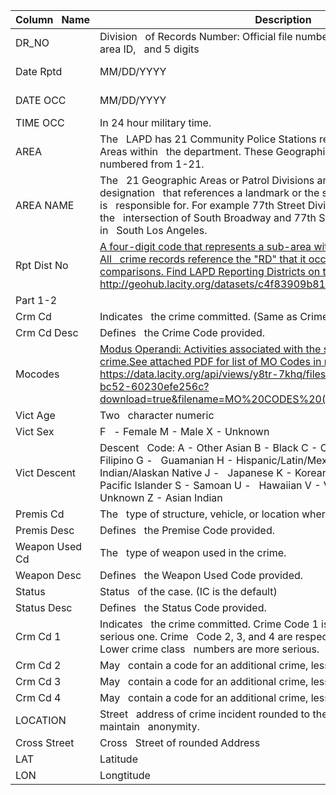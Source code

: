 <div class="tg-wrap"><table id="tg-NKVDm">
<thead>
  <tr>
    <th>Column&nbsp;&nbsp;&nbsp;Name</th>
    <th>Description</th>
    <th>Type</th>
  </tr>
</thead>
<tbody>
  <tr>
    <td>DR_NO</td>
    <td>Division&nbsp;&nbsp;&nbsp;of Records Number: Official file number made up of a 2 digit year, area ID,&nbsp;&nbsp;&nbsp;and 5 digits</td>
    <td>Plain&nbsp;&nbsp;&nbsp;Text</td>
  </tr>
  <tr>
    <td>Date Rptd</td>
    <td>MM/DD/YYYY</td>
    <td>Date&nbsp;&nbsp;&nbsp;&amp; Time</td>
  </tr>
  <tr>
    <td>DATE OCC</td>
    <td>MM/DD/YYYY</td>
    <td>Date&nbsp;&nbsp;&nbsp;&amp; Time</td>
  </tr>
  <tr>
    <td>TIME OCC</td>
    <td>In 24 hour military time.</td>
    <td>Plain&nbsp;&nbsp;&nbsp;Text</td>
  </tr>
  <tr>
    <td>AREA</td>
    <td>The&nbsp;&nbsp;&nbsp;LAPD has 21 Community Police Stations referred to as Geographic Areas within&nbsp;&nbsp;&nbsp;the department. These Geographic Areas are sequentially numbered from 1-21.</td>
    <td>Plain&nbsp;&nbsp;&nbsp;Text</td>
  </tr>
  <tr>
    <td>AREA NAME</td>
    <td>The&nbsp;&nbsp;&nbsp;21 Geographic Areas or Patrol Divisions are also given a name designation&nbsp;&nbsp;&nbsp;that references a landmark or the surrounding community that it is&nbsp;&nbsp;&nbsp;responsible for. For example 77th Street Division is located at the&nbsp;&nbsp;&nbsp;intersection of South Broadway and 77th Street, serving neighborhoods in&nbsp;&nbsp;&nbsp;South Los Angeles.</td>
    <td>Plain&nbsp;&nbsp;&nbsp;Text</td>
  </tr>
  <tr>
    <td>Rpt Dist No</td>
    <td><a href="http://geohub.lacity.org/datasets/c4f83909b81d4786aa8ba8a74a4b4db1_4">A four-digit code that represents a sub-area within a Geographic Area. All&nbsp;&nbsp;&nbsp;crime records reference the "RD" that it occurred in for&nbsp;&nbsp;&nbsp;statistical comparisons. Find LAPD Reporting Districts on the LA City GeoHub&nbsp;&nbsp;&nbsp;at http://geohub.lacity.org/datasets/c4f83909b81d4786aa8ba8a74a4b4db1_4</a></td>
    <td>Plain&nbsp;&nbsp;&nbsp;Text</td>
  </tr>
  <tr>
    <td>Part 1-2</td>
    <td> </td>
    <td>Number</td>
  </tr>
  <tr>
    <td>Crm Cd</td>
    <td>Indicates&nbsp;&nbsp;&nbsp;the crime committed. (Same as Crime Code 1)</td>
    <td>Plain&nbsp;&nbsp;&nbsp;Text</td>
  </tr>
  <tr>
    <td>Crm Cd Desc</td>
    <td>Defines&nbsp;&nbsp;&nbsp;the Crime Code provided.</td>
    <td>Plain&nbsp;&nbsp;&nbsp;Text</td>
  </tr>
  <tr>
    <td>Mocodes</td>
    <td><a href="https://data.lacity.org/api/views/y8tr-7khq/files/3a967fbd-f210-4857-bc52-60230efe256c?download=true&filename=MO%20CODES%20(numerical%20order).pdf">Modus Operandi: Activities associated with the suspect in commission of&nbsp;&nbsp;&nbsp;the crime.See attached PDF for list of MO Codes in numerical&nbsp;&nbsp;&nbsp;order. https://data.lacity.org/api/views/y8tr-7khq/files/3a967fbd-f210-4857-bc52-60230efe256c?download=true&amp;filename=MO%20CODES%20(numerical%20order).pdf</a></td>
    <td>Plain&nbsp;&nbsp;&nbsp;Text</td>
  </tr>
  <tr>
    <td>Vict Age</td>
    <td>Two&nbsp;&nbsp;&nbsp;character numeric</td>
    <td>Plain&nbsp;&nbsp;&nbsp;Text</td>
  </tr>
  <tr>
    <td>Vict Sex</td>
    <td>F&nbsp;&nbsp;&nbsp;- Female M - Male X - Unknown</td>
    <td>Plain&nbsp;&nbsp;&nbsp;Text</td>
  </tr>
  <tr>
    <td>Vict Descent</td>
    <td>Descent&nbsp;&nbsp;&nbsp;Code: A - Other Asian B - Black C - Chinese D - Cambodian F - Filipino G -&nbsp;&nbsp;&nbsp;Guamanian H - Hispanic/Latin/Mexican I - American Indian/Alaskan Native J -&nbsp;&nbsp;&nbsp;Japanese K - Korean L - Laotian O - Other P - Pacific Islander S - Samoan U -&nbsp;&nbsp;&nbsp;Hawaiian V - Vietnamese W - White X - Unknown Z - Asian Indian</td>
    <td>Plain&nbsp;&nbsp;&nbsp;Text</td>
  </tr>
  <tr>
    <td>Premis Cd</td>
    <td>The&nbsp;&nbsp;&nbsp;type of structure, vehicle, or location where the crime took place.</td>
    <td>Number</td>
  </tr>
  <tr>
    <td>Premis Desc</td>
    <td>Defines&nbsp;&nbsp;&nbsp;the Premise Code provided.</td>
    <td>Plain&nbsp;&nbsp;&nbsp;Text</td>
  </tr>
  <tr>
    <td>Weapon Used Cd</td>
    <td>The&nbsp;&nbsp;&nbsp;type of weapon used in the crime.</td>
    <td>Plain&nbsp;&nbsp;&nbsp;Text</td>
  </tr>
  <tr>
    <td>Weapon Desc</td>
    <td>Defines&nbsp;&nbsp;&nbsp;the Weapon Used Code provided.</td>
    <td>Plain&nbsp;&nbsp;&nbsp;Text</td>
  </tr>
  <tr>
    <td>Status</td>
    <td>Status&nbsp;&nbsp;&nbsp;of the case. (IC is the default)</td>
    <td>Plain&nbsp;&nbsp;&nbsp;Text</td>
  </tr>
  <tr>
    <td>Status Desc</td>
    <td>Defines&nbsp;&nbsp;&nbsp;the Status Code provided.</td>
    <td>Plain&nbsp;&nbsp;&nbsp;Text</td>
  </tr>
  <tr>
    <td>Crm Cd 1</td>
    <td>Indicates&nbsp;&nbsp;&nbsp;the crime committed. Crime Code 1 is the primary and most serious one. Crime&nbsp;&nbsp;&nbsp;Code 2, 3, and 4 are respectively less serious offenses. Lower crime class&nbsp;&nbsp;&nbsp;numbers are more serious.</td>
    <td>Plain&nbsp;&nbsp;&nbsp;Text</td>
  </tr>
  <tr>
    <td>Crm Cd 2</td>
    <td>May&nbsp;&nbsp;&nbsp;contain a code for an additional crime, less serious than Crime Code 1.</td>
    <td>Plain&nbsp;&nbsp;&nbsp;Text</td>
  </tr>
  <tr>
    <td>Crm Cd 3</td>
    <td>May&nbsp;&nbsp;&nbsp;contain a code for an additional crime, less serious than Crime Code 1.</td>
    <td>Plain&nbsp;&nbsp;&nbsp;Text</td>
  </tr>
  <tr>
    <td>Crm Cd 4</td>
    <td>May&nbsp;&nbsp;&nbsp;contain a code for an additional crime, less serious than Crime Code 1.</td>
    <td>Plain&nbsp;&nbsp;&nbsp;Text</td>
  </tr>
  <tr>
    <td>LOCATION</td>
    <td>Street&nbsp;&nbsp;&nbsp;address of crime incident rounded to the nearest hundred block to maintain&nbsp;&nbsp;&nbsp;anonymity.</td>
    <td>Plain&nbsp;&nbsp;&nbsp;Text</td>
  </tr>
  <tr>
    <td>Cross Street</td>
    <td>Cross&nbsp;&nbsp;&nbsp;Street of rounded Address</td>
    <td>Plain&nbsp;&nbsp;&nbsp;Text</td>
  </tr>
  <tr>
    <td>LAT</td>
    <td>Latitude</td>
    <td>Number</td>
  </tr>
  <tr>
    <td>LON</td>
    <td>Longtitude</td>
    <td>Number</td>
  </tr>
</tbody>
</table></div>
<script charset="utf-8">var TGSort=window.TGSort||function(n){"use strict";function r(n){return n?n.length:0}function t(n,t,e,o=0){for(e=r(n);o<e;++o)t(n[o],o)}function e(n){return n.split("").reverse().join("")}function o(n){var e=n[0];return t(n,function(n){for(;!n.startsWith(e);)e=e.substring(0,r(e)-1)}),r(e)}function u(n,r,e=[]){return t(n,function(n){r(n)&&e.push(n)}),e}var a=parseFloat;function i(n,r){return function(t){var e="";return t.replace(n,function(n,t,o){return e=t.replace(r,"")+"."+(o||"").substring(1)}),a(e)}}var s=i(/^(?:\s*)([+-]?(?:\d+)(?:,\d{3})*)(\.\d*)?$/g,/,/g),c=i(/^(?:\s*)([+-]?(?:\d+)(?:\.\d{3})*)(,\d*)?$/g,/\./g);function f(n){var t=a(n);return!isNaN(t)&&r(""+t)+1>=r(n)?t:NaN}function d(n){var e=[],o=n;return t([f,s,c],function(u){var a=[],i=[];t(n,function(n,r){r=u(n),a.push(r),r||i.push(n)}),r(i)<r(o)&&(o=i,e=a)}),r(u(o,function(n){return n==o[0]}))==r(o)?e:[]}function v(n){if("TABLE"==n.nodeName){for(var a=function(r){var e,o,u=[],a=[];return function n(r,e){e(r),t(r.childNodes,function(r){n(r,e)})}(n,function(n){"TR"==(o=n.nodeName)?(e=[],u.push(e),a.push(n)):"TD"!=o&&"TH"!=o||e.push(n)}),[u,a]}(),i=a[0],s=a[1],c=r(i),f=c>1&&r(i[0])<r(i[1])?1:0,v=f+1,p=i[f],h=r(p),l=[],g=[],N=[],m=v;m<c;++m){for(var T=0;T<h;++T){r(g)<h&&g.push([]);var C=i[m][T],L=C.textContent||C.innerText||"";g[T].push(L.trim())}N.push(m-v)}t(p,function(n,t){l[t]=0;var a=n.classList;a.add("tg-sort-header"),n.addEventListener("click",function(){var n=l[t];!function(){for(var n=0;n<h;++n){var r=p[n].classList;r.remove("tg-sort-asc"),r.remove("tg-sort-desc"),l[n]=0}}(),(n=1==n?-1:+!n)&&a.add(n>0?"tg-sort-asc":"tg-sort-desc"),l[t]=n;var i,f=g[t],m=function(r,t){return n*f[r].localeCompare(f[t])||n*(r-t)},T=function(n){var t=d(n);if(!r(t)){var u=o(n),a=o(n.map(e));t=d(n.map(function(n){return n.substring(u,r(n)-a)}))}return t}(f);(r(T)||r(T=r(u(i=f.map(Date.parse),isNaN))?[]:i))&&(m=function(r,t){var e=T[r],o=T[t],u=isNaN(e),a=isNaN(o);return u&&a?0:u?-n:a?n:e>o?n:e<o?-n:n*(r-t)});var C,L=N.slice();L.sort(m);for(var E=v;E<c;++E)(C=s[E].parentNode).removeChild(s[E]);for(E=v;E<c;++E)C.appendChild(s[v+L[E-v]])})})}}n.addEventListener("DOMContentLoaded",function(){for(var t=n.getElementsByClassName("tg"),e=0;e<r(t);++e)try{v(t[e])}catch(n){}})}(document)</script>
